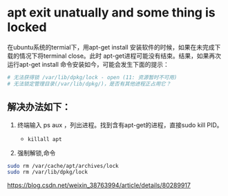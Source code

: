 # apt exit unatually and some thing is locked

在ubuntu系统的termial下，用apt-get install 安装软件的时候，如果在未完成下载的情况下将terminal close。此时 apt-get进程可能没有结束。结果，如果再次运行apt-get install 命令安装如今，可能会发生下面的提示：

```sh
# 无法获得锁 /var/lib/dpkg/lock - open (11: 资源暂时不可用)
# 无法锁定管理目录(/var/lib/dpkg/)，是否有其他进程正占用它？
```

## 解决办法如下：

1. 终端输入 ps  aux ，列出进程。找到含有apt-get的进程，直接sudo kill PID。

	* `killall apt`


2. 强制解锁,命令

```sh
sudo rm /var/cache/apt/archives/lock
sudo rm /var/lib/dpkg/lock
```

https://blog.csdn.net/weixin_38763994/article/details/80289917


